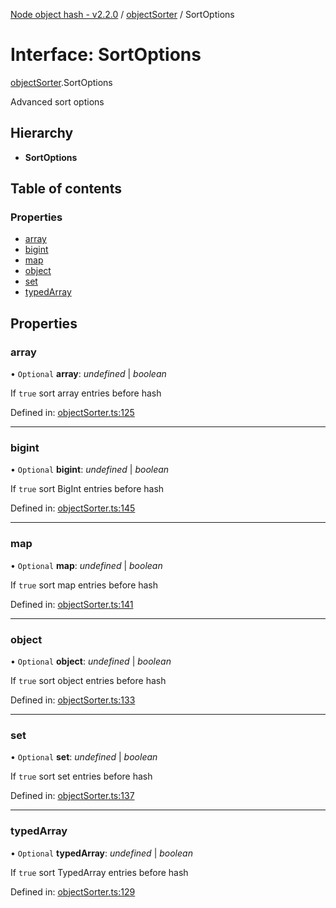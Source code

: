 [Node object hash - v2.2.0](../README.md) / [objectSorter](../modules/objectsorter.md) / SortOptions

# Interface: SortOptions

[objectSorter](../modules/objectsorter.md).SortOptions

Advanced sort options

## Hierarchy

- **SortOptions**

## Table of contents

### Properties

- [array](objectsorter.sortoptions.md#array)
- [bigint](objectsorter.sortoptions.md#bigint)
- [map](objectsorter.sortoptions.md#map)
- [object](objectsorter.sortoptions.md#object)
- [set](objectsorter.sortoptions.md#set)
- [typedArray](objectsorter.sortoptions.md#typedarray)

## Properties

### array

• `Optional` **array**: _undefined_ | _boolean_

If `true` sort array entries before hash

Defined in: [objectSorter.ts:125](https://github.com/SkeLLLa/node-object-hash/blob/28d5344/src/objectSorter.ts#L125)

---

### bigint

• `Optional` **bigint**: _undefined_ | _boolean_

If `true` sort BigInt entries before hash

Defined in: [objectSorter.ts:145](https://github.com/SkeLLLa/node-object-hash/blob/28d5344/src/objectSorter.ts#L145)

---

### map

• `Optional` **map**: _undefined_ | _boolean_

If `true` sort map entries before hash

Defined in: [objectSorter.ts:141](https://github.com/SkeLLLa/node-object-hash/blob/28d5344/src/objectSorter.ts#L141)

---

### object

• `Optional` **object**: _undefined_ | _boolean_

If `true` sort object entries before hash

Defined in: [objectSorter.ts:133](https://github.com/SkeLLLa/node-object-hash/blob/28d5344/src/objectSorter.ts#L133)

---

### set

• `Optional` **set**: _undefined_ | _boolean_

If `true` sort set entries before hash

Defined in: [objectSorter.ts:137](https://github.com/SkeLLLa/node-object-hash/blob/28d5344/src/objectSorter.ts#L137)

---

### typedArray

• `Optional` **typedArray**: _undefined_ | _boolean_

If `true` sort TypedArray entries before hash

Defined in: [objectSorter.ts:129](https://github.com/SkeLLLa/node-object-hash/blob/28d5344/src/objectSorter.ts#L129)
